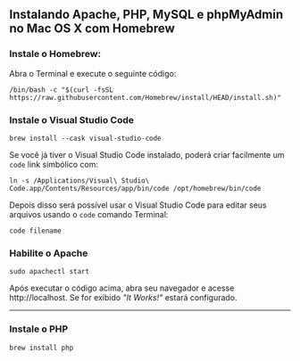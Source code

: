 ## Instalando Apache, PHP, MySQL e phpMyAdmin no Mac OS X com Homebrew


### Instale o Homebrew: 

Abra o Terminal e execute o seguinte código:

```
/bin/bash -c "$(curl -fsSL https://raw.githubusercontent.com/Homebrew/install/HEAD/install.sh)"
```


### Instale o Visual Studio Code

```
brew install --cask visual-studio-code
```

Se você já tiver o Visual Studio Code instalado, poderá criar facilmente um `code` link simbólico com:

```
ln -s /Applications/Visual\ Studio\ Code.app/Contents/Resources/app/bin/code /opt/homebrew/bin/code
```
Depois disso será possível usar o Visual Studio Code para editar seus arquivos usando o `code` comando Terminal:

```
code filename
```

### Habilite o Apache

```
sudo apachectl start
```

Após executar o código acima, abra seu navegador e acesse http://localhost. Se for exibido *"It Works!"* estará configurado.

---

### Instale o PHP
```
brew install php
```
